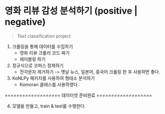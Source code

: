 # 영화 리뷰 감성 분석하기 (positive | negative)

> Text classification project

1. 크롤링을 통해 데이터를 수집하기
   - 영화 리뷰 크롤러 코드 짜기
   - 레이블링 하기
2. 정규식으로 코퍼스 정제하기
   - 전각문자 제거하기 -> 옛날 뉴스, 일본어, 중국어 크롤링 한 후 사용하면 좋다.
3. KoNLPy 패키지를 사용하여 형태소 분석하기
   - Komoran 클래스를 사용하였다.

=================== 데이터셋 준비완료 ===================

4. 모델을 만들고, train & test를 수행한다.